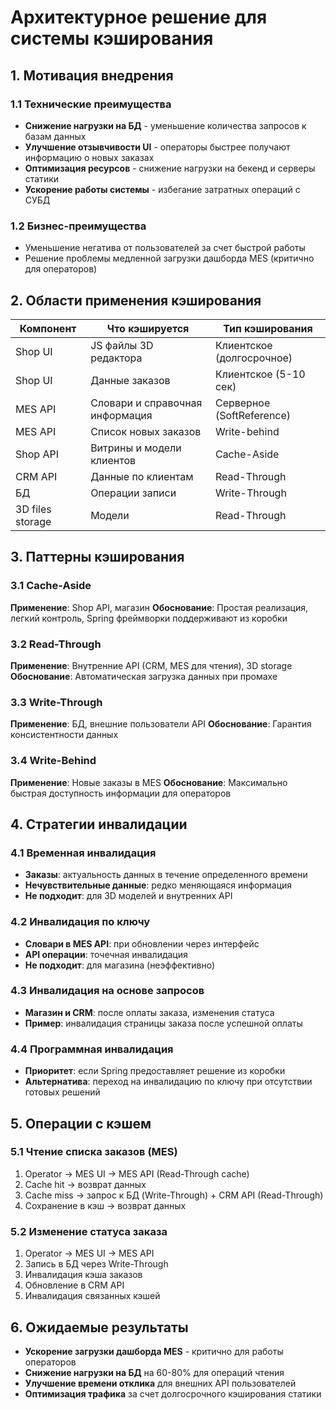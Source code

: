 # Архитектурное решение для системы кэширования

## 1. Мотивация внедрения

### 1.1 Технические преимущества
- **Снижение нагрузки на БД** - уменьшение количества запросов к базам данных
- **Улучшение отзывчивости UI** - операторы быстрее получают информацию о новых заказах
- **Оптимизация ресурсов** - снижение нагрузки на бекенд и серверы статики
- **Ускорение работы системы** - избегание затратных операций с СУБД

### 1.2 Бизнес-преимущества
- Уменьшение негатива от пользователей за счет быстрой работы
- Решение проблемы медленной загрузки дашборда MES (критично для операторов)

## 2. Области применения кэширования

| Компонент | Что кэшируется | Тип кэширования |
|-----------|----------------|-----------------|
| Shop UI | JS файлы 3D редактора | Клиентское (долгосрочное) |
| Shop UI | Данные заказов | Клиентское (5-10 сек) |
| MES API | Словари и справочная информация | Серверное (SoftReference) |
| MES API | Список новых заказов | Write-behind |
| Shop API | Витрины и модели клиентов | Cache-Aside |
| CRM API | Данные по клиентам | Read-Through |
| БД | Операции записи | Write-Through |
| 3D files storage | Модели | Read-Through |

## 3. Паттерны кэширования

### 3.1 Cache-Aside
**Применение**: Shop API, магазин
**Обоснование**: Простая реализация, легкий контроль, Spring фреймворки поддерживают из коробки

### 3.2 Read-Through
**Применение**: Внутренние API (CRM, MES для чтения), 3D storage
**Обоснование**: Автоматическая загрузка данных при промахе

### 3.3 Write-Through
**Применение**: БД, внешние пользователи API
**Обоснование**: Гарантия консистентности данных

### 3.4 Write-Behind
**Применение**: Новые заказы в MES
**Обоснование**: Максимально быстрая доступность информации для операторов

## 4. Стратегии инвалидации

### 4.1 Временная инвалидация
- **Заказы**: актуальность данных в течение определенного времени
- **Нечувствительные данные**: редко меняющаяся информация
- **Не подходит**: для 3D моделей и внутренних API

### 4.2 Инвалидация по ключу
- **Словари в MES API**: при обновлении через интерфейс
- **API операции**: точечная инвалидация
- **Не подходит**: для магазина (неэффективно)

### 4.3 Инвалидация на основе запросов
- **Магазин и CRM**: после оплаты заказа, изменения статуса
- **Пример**: инвалидация страницы заказа после успешной оплаты

### 4.4 Программная инвалидация
- **Приоритет**: если Spring предоставляет решение из коробки
- **Альтернатива**: переход на инвалидацию по ключу при отсутствии готовых решений

## 5. Операции с кэшем

### 5.1 Чтение списка заказов (MES)
1. Operator → MES UI → MES API (Read-Through cache)
2. Cache hit → возврат данных
3. Cache miss → запрос к БД (Write-Through) + CRM API (Read-Through)
4. Сохранение в кэш → возврат данных

### 5.2 Изменение статуса заказа
1. Operator → MES UI → MES API
2. Запись в БД через Write-Through
3. Инвалидация кэша заказов
4. Обновление в CRM API
5. Инвалидация связанных кэшей

## 6. Ожидаемые результаты

- **Ускорение загрузки дашборда MES** - критично для работы операторов
- **Снижение нагрузки на БД** на 60-80% для операций чтения
- **Улучшение времени отклика** для внешних API пользователей
- **Оптимизация трафика** за счет долгосрочного кэширования статики